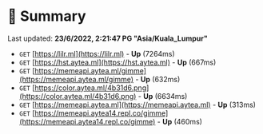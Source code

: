 # 📖 Summary
Last updated: **23/6/2022, 2:21:47 PG "Asia/Kuala_Lumpur"**

- `GET` [https://lilr.ml](https://lilr.ml) - **Up** (7264ms)
- `GET` [https://hst.aytea.ml](https://hst.aytea.ml) - **Up** (667ms)
- `GET` [https://memeapi.aytea.ml/gimme](https://memeapi.aytea.ml/gimme) - **Up** (632ms)
- `GET` [https://color.aytea.ml/4b31d6.png](https://color.aytea.ml/4b31d6.png) - **Up** (6634ms)
- `GET` [https://memeapi.aytea.ml](https://memeapi.aytea.ml) - **Up** (313ms)
- `GET` [https://memeapi.aytea14.repl.co/gimme](https://memeapi.aytea14.repl.co/gimme) - **Up** (460ms)
